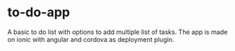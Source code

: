 # to-do-app

A basic to do list with options to add multiple list of tasks. The app is made on ionic with angular and cordova as deployment plugin.
